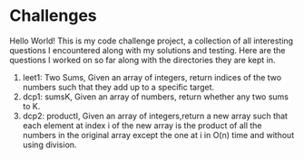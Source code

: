 # Challenges 

Hello World!
This is my code challenge project, a collection of all interesting questions I encountered along with my solutions and testing.
Here are the questions I worked on so far along with the directories they are kept in.
1. leet1: Two Sums, Given an array of integers, return indices of the two numbers such that they add up to a specific target.
2. dcp1: sumsK, Given an array of numbers, return whether any two sums to K.
3. dcp2: productI, Given an array of integers,return a new array such that each element at index i of the new array is the product of all the numbers in the original array except the one at i in O(n) time and without using division.

